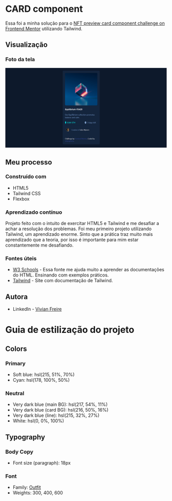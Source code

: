 # CARD component

Essa foi a minha solução para o [NFT preview card component challenge on Frontend Mentor](https://www.frontendmentor.io/challenges/nft-preview-card-component-SbdUL_w0U) utilizando Tailwind.


## Visualização

### Foto da tela

![](images/screenshot.png)


## Meu processo

### Construído com

- HTML5
- Tailwind CSS
- Flexbox



### Aprendizado contínuo

Projeto feito com o intuito de exercitar HTML5 e Tailwind e me desafiar a achar a resolução dos problemas. Foi meu primeiro projeto utilizando Tailwind, um aprendizado enorme. Sinto que a prática traz muito mais aprendizado que a teoria, por isso é importante para mim estar constantemente me desafiando. 


### Fontes úteis

- [W3 Schools](https://www.w3schools.com) - Essa fonte me ajuda muito a aprender as documentações do HTML. Ensinando com exemplos práticos.
- [Tailwind](https://tailwindcss.com) - Site com documentação de Tailwind.


## Autora

- LinkedIn - [Vivian Freire](https://github.com/viviangfreire)

# Guia de estilização do projeto

## Colors

### Primary

- Soft blue: hsl(215, 51%, 70%)
- Cyan: hsl(178, 100%, 50%)

### Neutral

- Very dark blue (main BG): hsl(217, 54%, 11%)
- Very dark blue (card BG): hsl(216, 50%, 16%)
- Very dark blue (line): hsl(215, 32%, 27%)
- White: hsl(0, 0%, 100%)

## Typography

### Body Copy

- Font size (paragraph): 18px

### Font

- Family: [Outfit](https://fonts.google.com/specimen/Outfit)
- Weights: 300, 400, 600